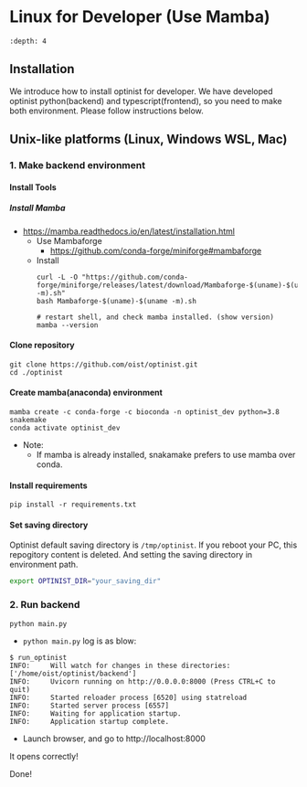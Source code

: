 Linux for Developer (Use Mamba)
=================

```{contents}
:depth: 4
```

## Installation

We introduce how to install optinist for developer.
We have developed optinist python(backend) and typescript(frontend), so you need to make both environment.
Please follow instructions below.

## Unix-like platforms (Linux, Windows WSL, Mac)

### 1. Make backend environment

#### Install Tools

##### Install Mamba

- https://mamba.readthedocs.io/en/latest/installation.html
  - Use Mambaforge
    - https://github.com/conda-forge/miniforge#mambaforge
  - Install
    ```
    curl -L -O "https://github.com/conda-forge/miniforge/releases/latest/download/Mambaforge-$(uname)-$(uname -m).sh"
    bash Mambaforge-$(uname)-$(uname -m).sh

    # restart shell, and check mamba installed. (show version)
    mamba --version
    ```

#### Clone repository

```
git clone https://github.com/oist/optinist.git
cd ./optinist
```

#### Create mamba(anaconda) environment

```
mamba create -c conda-forge -c bioconda -n optinist_dev python=3.8 snakemake
conda activate optinist_dev
```

- Note:
  - If mamba is already installed, snakamake prefers to use mamba over conda.


#### Install requirements

```
pip install -r requirements.txt
```

#### Set saving directory

Optinist default saving directory is `/tmp/optinist`. If you reboot your PC, this repogitory content is deleted. And setting the saving directory in environment path.
```bash
export OPTINIST_DIR="your_saving_dir"
```

<!--
### 2. Create virtualenv

Under maintenance...
-->

### 2. Run backend

```
python main.py
```
- `python main.py` log is as blow:
```
$ run_optinist
INFO:     Will watch for changes in these directories: ['/home/oist/optinist/backend']
INFO:     Uvicorn running on http://0.0.0.0:8000 (Press CTRL+C to quit)
INFO:     Started reloader process [6520] using statreload
INFO:     Started server process [6557]
INFO:     Waiting for application startup.
INFO:     Application startup complete.
```
- Launch browser, and go to http://localhost:8000

It opens correctly!

Done!
